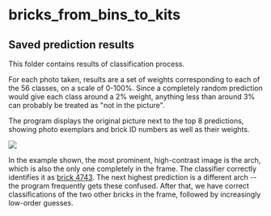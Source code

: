 # bricks_from_bins_to_kits

## Saved prediction results

This folder contains results of classification process.

For each photo taken, results are a set of weights corresponding to each of the
56 classes, on a scale of 0-100%.  Since a completely random prediction would
give each class around a 2% weight, anything less than around 3% can probably
be treated as "not in the picture".

The program displays the original picture next to the top 8 predictions, showing
photo exemplars and brick ID numbers as well as their weights.  

![](3_bricks_temp.png)

In the example shown, the most prominent, high-contrast image is the arch, which
is also the only one completely in the frame.  The classifier correctly identifies
it as [brick 4743](https://brickset.com/parts/design-4743).
The next highest prediction is a different arch -- the program frequently gets
these confused.  After that, we have correct classifications of the two other
bricks in the frame, followed by increasingly low-order guesses.
